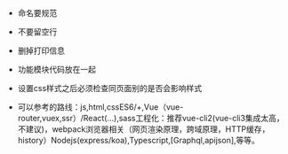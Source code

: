 
- 命名要规范
- 不要留空行
- 删掉打印信息
- 功能模块代码放在一起
- 设置css样式之后必须检查同页面别的是否会影响样式

- 可以参考的路线：js,html,cssES6/+,Vue（vue-router,vuex,ssr）/React(...),sass工程化：推荐vue-cli2(vue-cli3集成太高，不建议)，webpack浏览器相关（网页渲染原理，跨域原理，HTTP缓存，history）Nodejs(express/koa),Typescript,[Graphql,apijson],等等。
